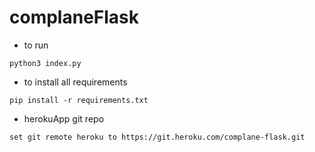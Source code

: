 # complaneFlask

- to run
```
python3 index.py
```
- to install all requirements
```
pip install -r requirements.txt
```

- herokuApp git repo
```
set git remote heroku to https://git.heroku.com/complane-flask.git
```